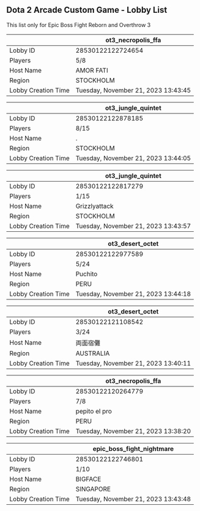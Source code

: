 ## Dota 2 Arcade Custom Game - Lobby List

This list only for Epic Boss Fight Reborn and Overthrow 3

|  | ot3_necropolis_ffa |
| ------ | ------ |
| Lobby ID | 28530122122724654 |
| Players | 5/8 |
| Host Name | AMOR FATI |
| Region | STOCKHOLM |
| Lobby Creation Time | Tuesday, November 21, 2023 13:43:45 |


|  | ot3_jungle_quintet |
| ------ | ------ |
| Lobby ID | 28530122122878185 |
| Players | 8/15 |
| Host Name | . |
| Region | STOCKHOLM |
| Lobby Creation Time | Tuesday, November 21, 2023 13:44:05 |


|  | ot3_jungle_quintet |
| ------ | ------ |
| Lobby ID | 28530122122817279 |
| Players | 1/15 |
| Host Name | Grizzlyattack |
| Region | STOCKHOLM |
| Lobby Creation Time | Tuesday, November 21, 2023 13:43:57 |


|  | ot3_desert_octet |
| ------ | ------ |
| Lobby ID | 28530122122977589 |
| Players | 5/24 |
| Host Name | Puchito |
| Region | PERU |
| Lobby Creation Time | Tuesday, November 21, 2023 13:44:18 |


|  | ot3_desert_octet |
| ------ | ------ |
| Lobby ID | 28530122121108542 |
| Players | 3/24 |
| Host Name | 両面宿儺 |
| Region | AUSTRALIA |
| Lobby Creation Time | Tuesday, November 21, 2023 13:40:11 |


|  | ot3_necropolis_ffa |
| ------ | ------ |
| Lobby ID | 28530122120264779 |
| Players | 7/8 |
| Host Name | pepito el pro |
| Region | PERU |
| Lobby Creation Time | Tuesday, November 21, 2023 13:38:20 |


|  | epic_boss_fight_nightmare |
| ------ | ------ |
| Lobby ID | 28530122122746801 |
| Players | 1/10 |
| Host Name | BIGFACE |
| Region | SINGAPORE |
| Lobby Creation Time | Tuesday, November 21, 2023 13:43:48 |


